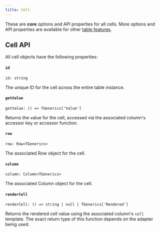```yaml
---
title: Cell
---
```


These are **core** options and API properties for all cells. More options and API properties are available for other [table features](../guide/09-features.md).

## Cell API

All cell objects have the following properties:

#### `id`

```tsx
id: string
```

The unique ID for the cell across the entire table instance.

#### `getValue`

```tsx
getValue: () => TGenerics['Value']
```

Returns the value for the cell, accessed via the associated column's accessor key or accessor function.

#### `row`

```tsx
row: Row<TGenerics>
```

The associated Row object for the cell.

#### `column`

```tsx
column: Column<TGenerics>
```

The associated Column object for the cell.

#### `renderCell`

```tsx
renderCell: () => string | null | TGenerics['Rendered']
```

Returns the rendered cell value using the associated column's `cell` template. The exact return type of this function depends on the adapter being used.
